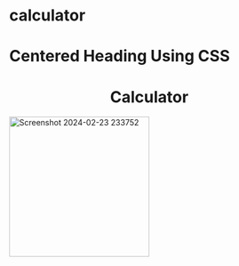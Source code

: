 # calculator
<style>
.centered-heading {
  text-align: center;
}
</style>

# Centered Heading Using CSS

<h1 class="centered-heading">Calculator</h1>
<img width="252" alt="Screenshot 2024-02-23 233752" src="https://github.com/DeepakKumar28501/calculator/assets/121509463/39070cdc-8d55-4ade-bc05-85e570ca30b8">
